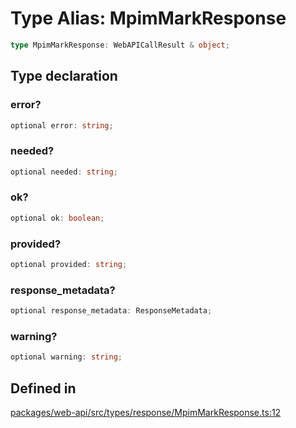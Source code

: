 # Type Alias: MpimMarkResponse

```ts
type MpimMarkResponse: WebAPICallResult & object;
```

## Type declaration

### error?

```ts
optional error: string;
```

### needed?

```ts
optional needed: string;
```

### ok?

```ts
optional ok: boolean;
```

### provided?

```ts
optional provided: string;
```

### response\_metadata?

```ts
optional response_metadata: ResponseMetadata;
```

### warning?

```ts
optional warning: string;
```

## Defined in

[packages/web-api/src/types/response/MpimMarkResponse.ts:12](https://github.com/slackapi/node-slack-sdk/blob/main/packages/web-api/src/types/response/MpimMarkResponse.ts#L12)
